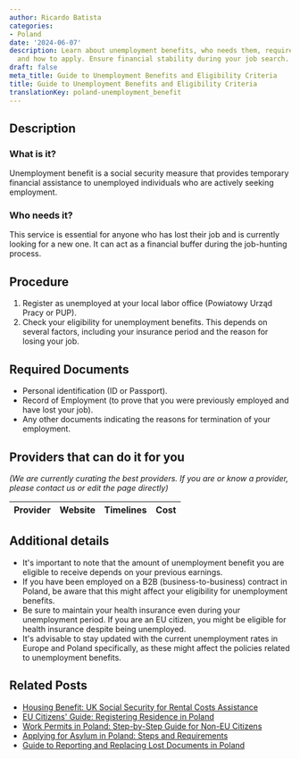 ```yaml
---
author: Ricardo Batista
categories:
- Poland
date: '2024-06-07'
description: Learn about unemployment benefits, who needs them, required documents,
  and how to apply. Ensure financial stability during your job search.
draft: false
meta_title: Guide to Unemployment Benefits and Eligibility Criteria
title: Guide to Unemployment Benefits and Eligibility Criteria
translationKey: poland-unemployment_benefit
---
```


## Description
### What is it?
Unemployment benefit is a social security measure that provides temporary financial assistance to unemployed individuals who are actively seeking employment. 

### Who needs it?
This service is essential for anyone who has lost their job and is currently looking for a new one. It can act as a financial buffer during the job-hunting process.

## Procedure

1. Register as unemployed at your local labor office (Powiatowy Urząd Pracy or PUP).
2. Check your eligibility for unemployment benefits. This depends on several factors, including your insurance period and the reason for losing your job.

## Required Documents

- Personal identification (ID or Passport).
- Record of Employment (to prove that you were previously employed and have lost your job).
- Any other documents indicating the reasons for termination of your employment.

## Providers that can do it for you

_(We are currently curating the best providers. If you are or know a provider, please contact us or edit the page directly)_

| Provider        |     Website     |     Timelines    |       Cost      |
| :-------------: | :-------------: |  :-------------: | :-------------: |

## Additional details
- It's important to note that the amount of unemployment benefit you are eligible to receive depends on your previous earnings.
- If you have been employed on a B2B (business-to-business) contract in Poland, be aware that this might affect your eligibility for unemployment benefits.
- Be sure to maintain your health insurance even during your unemployment period. If you are an EU citizen, you might be eligible for health insurance despite being unemployed.
- It's advisable to stay updated with the current unemployment rates in Europe and Poland specifically, as these might affect the policies related to unemployment benefits. 
## Related Posts

- [Housing Benefit: UK Social Security for Rental Costs Assistance](https://tramitit.com/guides/poland/application_for_housing_benefit/)
- [EU Citizens' Guide: Registering Residence in Poland](https://tramitit.com/guides/poland/registration_of_residence_for_eu_citizens/)
- [Work Permits in Poland: Step-by-Step Guide for Non-EU Citizens](https://tramitit.com/guides/poland/work_permit_for_foreigners/)
- [Applying for Asylum in Poland: Steps and Requirements](https://tramitit.com/guides/poland/asylum_application/)
- [Guide to Reporting and Replacing Lost Documents in Poland](https://tramitit.com/guides/poland/report_of_lost_documents/)